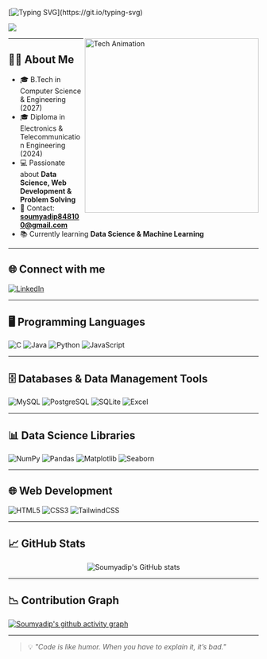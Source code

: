 <!-- Intro -->
[![Typing SVG](https://readme-typing-svg.demolab.com?font=Fira+Code&size=28&pause=1000&color=00FFB2&center=true&vCenter=true&width=600&lines=Hi%2C+I'm+Soumyadip;Welcome+to+my+GitHub+Profile!)](https://git.io/typing-svg)

![](https://komarev.com/ghpvc/?username=Soumyadip&style=flat-square&color=brightgreen)

<img align="right" alt="Tech Animation" width="350" src="https://media.giphy.com/media/qgQUggAC3Pfv687qPC/giphy.gif" />

---

## 👨‍💻 About Me  
- 🎓 B.Tech in Computer Science & Engineering (2027)  
- 🎓 Diploma in Electronics & Telecommunication Engineering (2024)  
- 💻 Passionate about **Data Science, Web Development & Problem Solving**  
- 📧 Contact: **soumyadip848100@gmail.com**  
- 📚 Currently learning **Data Science & Machine Learning**  

---

## 🌐 Connect with me  
[![LinkedIn](https://img.icons8.com/color/48/000000/linkedin.png)](https://www.linkedin.com/in/soumyadipmondal)

---

## 🖥 Programming Languages  
![C](https://img.shields.io/badge/C-%2300599C.svg?style=for-the-badge&logo=c&logoColor=white)
![Java](https://img.shields.io/badge/Java-%23FF6600.svg?style=for-the-badge&logo=openjdk&logoColor=white)
![Python](https://img.shields.io/badge/Python-%2300C7B7.svg?style=for-the-badge&logo=python&logoColor=white)
![JavaScript](https://img.shields.io/badge/JavaScript-%23FFD700.svg?style=for-the-badge&logo=javascript&logoColor=black)

---

## 🗄 Databases & Data Management Tools  
![MySQL](https://img.shields.io/badge/MySQL-%2300758F.svg?style=for-the-badge&logo=mysql&logoColor=white)
![PostgreSQL](https://img.shields.io/badge/PostgreSQL-%23336791.svg?style=for-the-badge&logo=postgresql&logoColor=white)
![SQLite](https://img.shields.io/badge/SQLite-%23003B57.svg?style=for-the-badge&logo=sqlite&logoColor=white)
![Excel](https://img.shields.io/badge/Excel-%23217346.svg?style=for-the-badge&logo=microsoft-excel&logoColor=white)

---

## 📊 Data Science Libraries  
![NumPy](https://img.shields.io/badge/NumPy-%23013243.svg?style=for-the-badge&logo=numpy&logoColor=white)
![Pandas](https://img.shields.io/badge/Pandas-%232C2D72.svg?style=for-the-badge&logo=pandas&logoColor=white)
![Matplotlib](https://img.shields.io/badge/Matplotlib-%230076A8.svg?style=for-the-badge&logo=python&logoColor=white)
![Seaborn](https://img.shields.io/badge/Seaborn-%23376D9B.svg?style=for-the-badge&logo=python&logoColor=white)

---

## 🌐 Web Development  
![HTML5](https://img.shields.io/badge/HTML5-%23E44D26.svg?style=for-the-badge&logo=html5&logoColor=white)
![CSS3](https://img.shields.io/badge/CSS3-%232965F1.svg?style=for-the-badge&logo=css3&logoColor=white)
![TailwindCSS](https://img.shields.io/badge/Tailwind-%2338B2AC.svg?style=for-the-badge&logo=tailwind-css&logoColor=white)

---

## 📈 GitHub Stats  
<p align="center">
  <img src="https://github-readme-stats.vercel.app/api?username=Soumyadip&show_icons=true&theme=tokyonight" alt="Soumyadip's GitHub stats" />
</p>

---

## 📉 Contribution Graph  
[![Soumyadip's github activity graph](https://github-readme-activity-graph.vercel.app/graph?username=Soumyadip&theme=tokyo-night)](https://github.com/ashutosh00710/github-readme-activity-graph)

---

> 💡 *"Code is like humor. When you have to explain it, it’s bad."*
